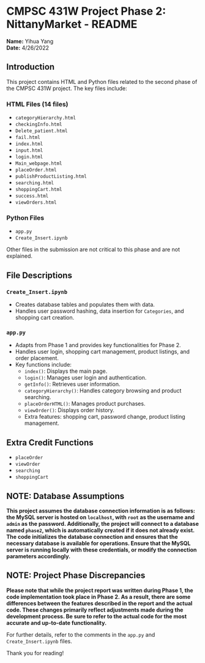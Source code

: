 
# CMPSC 431W Project Phase 2: NittanyMarket - README

**Name:** Yihua Yang  
**Date:** 4/26/2022

## Introduction
This project contains HTML and Python files related to the second phase of the CMPSC 431W project. The key files include:

### HTML Files (14 files)
- `categoryHierarchy.html`
- `checkingInfo.html`
- `Delete_patient.html`
- `fail.html`
- `index.html`
- `input.html`
- `login.html`
- `Main_webpage.html`
- `placeOrder.html`
- `publishProductListing.html`
- `searching.html`
- `shoppingCart.html`
- `success.html`
- `viewOrders.html`

### Python Files
- `app.py`
- `Create_Insert.ipynb`

Other files in the submission are not critical to this phase and are not explained.

## File Descriptions

### `Create_Insert.ipynb`
- Creates database tables and populates them with data.
- Handles user password hashing, data insertion for `Categories`, and shopping cart creation.

### `app.py`
- Adapts from Phase 1 and provides key functionalities for Phase 2.
- Handles user login, shopping cart management, product listings, and order placement.
- Key functions include:
  - `index()`: Displays the main page.
  - `login()`: Manages user login and authentication.
  - `getInfo()`: Retrieves user information.
  - `categoryHierarchy()`: Handles category browsing and product searching.
  - `placeOrderHTML()`: Manages product purchases.
  - `viewOrder()`: Displays order history.
  - Extra features: shopping cart, password change, product listing management.

## Extra Credit Functions
- `placeOrder`
- `viewOrder`
- `searching`
- `shoppingCart`

## NOTE: Database Assumptions

**This project assumes the database connection information is as follows: the MySQL server is hosted on `localhost`, with `root` as the username and `admin` as the password. Additionally, the project will connect to a database named `phase2`, which is automatically created if it does not already exist. The code initializes the database connection and ensures that the necessary database is available for operations. Ensure that the MySQL server is running locally with these credentials, or modify the connection parameters accordingly.**

## NOTE: Project Phase Discrepancies

**Please note that while the project report was written during Phase 1, the code implementation took place in Phase 2. As a result, there are some differences between the features described in the report and the actual code. These changes primarily reflect adjustments made during the development process. Be sure to refer to the actual code for the most accurate and up-to-date functionality.**

For further details, refer to the comments in the `app.py` and `Create_Insert.ipynb` files.

Thank you for reading!
